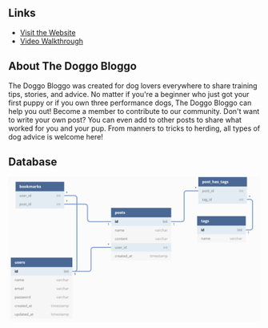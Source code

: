 ## Links

- [Visit the Website](https://doggo-bloggo.herokuapp.com/)
- [Video Walkthrough](https://usc.zoom.us/rec/share/R4_fCEzWbaokqDjkIXBNwigXJSEcs_q8DxOpf7rYQKvV6_7vbsCFe16tElwRmKmp.B8AdYlcK-JwSD_He?startTime=1620002467000)

## About The Doggo Bloggo

The Doggo Bloggo was created for dog lovers everywhere to share training tips, stories, and advice. No matter if you're a beginner who just got your first puppy or if you own three performance dogs, The Doggo Bloggo can help you out! Become a member to contribute to our community. Don't want to write your own post? You can even add to other posts to share what worked for you and your pup. From manners to tricks to herding, all types of dog advice is welcome here!

## Database
![Database Schema](/public/img/database.PNG "Database Schema")


